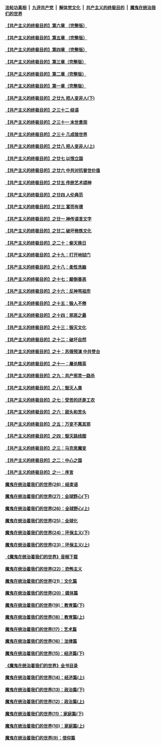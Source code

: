 ####  [法轮功真相](../../../../basic/blob/master/README.md?t=01211801) &nbsp;|&nbsp; [九评共产党](../../../../9ping.md/blob/master/README.md?t=01211801) &nbsp;|&nbsp; [解体党文化](../../../../jtdwh.md/blob/master/README.md?t=01211801)  &nbsp;|&nbsp; [共产主义的终极目的](../../../../gczydzjmd.md/blob/master/README.md?t=01211801) &nbsp;|&nbsp; [魔鬼在统治我们的世界](../../../../mgztzwmdsj.md/blob/master/README.md?t=01211801) 

#### [【共产主义的终极目的】第六章 （完整版）](../pages/nsc422/n11428913.md?t=01211801) 

#### [【共产主义的终极目的】第五章 （完整版）](../pages/nsc422/n11428912.md?t=01211801) 

#### [【共产主义的终极目的】第四章 （完整版）](../pages/nsc422/n11428907.md?t=01211801) 

#### [【共产主义的终极目的】第三章（完整版）](../pages/nsc422/n11428848.md?t=01211801) 

#### [【共产主义的终极目的】第二章（完整版）](../pages/nsc422/n11428831.md?t=01211801) 

#### [【共产主义的终极目的】第一章（完整版）](../pages/nsc422/n11417651.md?t=01211801) 

#### [【共产主义的终极目的】之廿九 把人变非人(下)](../pages/nsc422/n11344140.md?t=01211801) 

#### [【共产主义的终极目的】之三十二 结语](../pages/nsc422/n11360535.md?t=01211801) 

#### [【共产主义的终极目的】之三十一 末世景观](../pages/nsc422/n11351129.md?t=01211801) 

#### [【共产主义的终极目的】之三十 几成狼世界](../pages/nsc422/n11348280.md?t=01211801) 

#### [【共产主义的终极目的】之廿八 把人变非人(上)](../pages/nsc422/n11340492.md?t=01211801) 

#### [【共产主义的终极目的】之廿七 以恨立国](../pages/nsc422/n11336944.md?t=01211801) 

#### [【共产主义的终极目的】之廿六 中共对抗普世价值](../pages/nsc422/n11324785.md?t=01211801) 

#### [【共产主义的终极目的】之廿五 传统艺术颂神](../pages/nsc422/n11296396.md?t=01211801) 

#### [【共产主义的终极目的】之廿四 人伦典范](../pages/nsc422/n11296397.md?t=01211801) 

#### [【共产主义的终极目的】之廿三 富而有德](../pages/nsc422/n11283598.md?t=01211801) 

#### [【共产主义的终极目的】之廿一 神传语言文字](../pages/nsc422/n11263265.md?t=01211801) 

#### [【共产主义的终极目的】之廿二 破坏修炼文化](../pages/nsc422/n11245728.md?t=01211801) 

#### [【共产主义的终极目的】之二十：偷天换日](../pages/nsc422/n11238846.md?t=01211801) 

#### [【共产主义的终极目的】之十九：打开地狱门](../pages/nsc422/n11206376.md?t=01211801) 

#### [【共产主义的终极目的】之十八：柔性洗脑](../pages/nsc422/n11199994.md?t=01211801) 

#### [【共产主义的终极目的】之十七：颠倒善恶](../pages/nsc422/n11179782.md?t=01211801) 

#### [【共产主义的终极目的】之十六：反神骂祖宗](../pages/nsc422/n11166798.md?t=01211801) 

#### [【共产主义的终极目的】之十五：毁人不倦](../pages/nsc422/n11166792.md?t=01211801) 

#### [【共产主义的终极目的】之十四：邪恶之最](../pages/nsc422/n11150249.md?t=01211801) 

#### [【共产主义的终极目的】之十三：毁灭文化](../pages/nsc422/n11135227.md?t=01211801) 

#### [【共产主义的终极目的】之十二：破坏自然](../pages/nsc422/n11135214.md?t=01211801) 

#### [【共产主义的终极目的】之十：苏俄预演 中共登台](../pages/nsc422/n11118424.md?t=01211801) 

#### [【共产主义的终极目的】之十一：屠杀精英](../pages/nsc422/n11118442.md?t=01211801) 

#### [【共产主义的终极目的】之九：共产邪灵一路杀](../pages/nsc422/n11114139.md?t=01211801) 

#### [【共产主义的终极目的】之八：毁灭人类](../pages/nsc422/n11108503.md?t=01211801) 

#### [【共产主义的终极目的】之七：受苦的还是工农](../pages/nsc422/n11101809.md?t=01211801) 

#### [【共产主义的终极目的】之六：甜头和苦头](../pages/nsc422/n11096971.md?t=01211801) 

#### [【共产主义的终极目的】之五：万变不离其邪](../pages/nsc422/n11091285.md?t=01211801) 

#### [【共产主义的终极目的】之四：毁灭路线图](../pages/nsc422/n11086284.md?t=01211801) 

#### [【共产主义的终极目的】之三：马克思魔变](../pages/nsc422/n11061941.md?t=01211801) 

#### [【共产主义的终极目的】之二：中心之国](../pages/nsc422/n11047728.md?t=01211801) 

#### [【共产主义的终极目的】之一：序言](../pages/nsc422/n11086077.md?t=01211801) 

#### [魔鬼在统治着我们的世界(28)：结束语](../pages/nsc422/n10936246.md?t=01211801) 

#### [魔鬼在统治着我们的世界(27)：全球野心(下)](../pages/nsc422/n10928319.md?t=01211801) 

#### [魔鬼在统治着我们的世界(26)：全球野心(上)](../pages/nsc422/n10900318.md?t=01211801) 

#### [魔鬼在统治着我们的世界(25)：全球化](../pages/nsc422/n10788205.md?t=01211801) 

#### [魔鬼在统治着我们的世界(24)：环保主义(下)](../pages/nsc422/n10695307.md?t=01211801) 

#### [魔鬼在统治着我们的世界(23)：环保主义(上)](../pages/nsc422/n10688613.md?t=01211801) 

#### [《魔鬼在统治着我们的世界》音频下载](../pages/nsc422/n10635553.md?t=01211801) 

#### [魔鬼在统治着我们的世界(22)：恐怖主义](../pages/nsc422/n10614727.md?t=01211801) 

#### [魔鬼在统治着我们的世界(21)：文化篇](../pages/nsc422/n10597706.md?t=01211801) 

#### [魔鬼在统治着我们的世界(20)：媒体篇](../pages/nsc422/n10586579.md?t=01211801) 

#### [魔鬼在统治着我们的世界(19)：教育篇(下)](../pages/nsc422/n10564808.md?t=01211801) 

#### [魔鬼在统治着我们的世界(18)：教育篇(上)](../pages/nsc422/n10526970.md?t=01211801) 

#### [魔鬼在统治着我们的世界(17)：艺术篇](../pages/nsc422/n10499093.md?t=01211801) 

#### [魔鬼在统治着我们的世界(16)：法律篇](../pages/nsc422/n10485969.md?t=01211801) 

#### [魔鬼在统治着我们的世界(15)：经济篇(下)](../pages/nsc422/n10469975.md?t=01211801) 

#### [《魔鬼在统治着我们的世界》全书目录](../pages/nsc422/n10464261.md?t=01211801) 

#### [魔鬼在统治着我们的世界(14)：经济篇(上)](../pages/nsc422/n10457370.md?t=01211801) 

#### [魔鬼在统治着我们的世界(13)：政治篇(下)](../pages/nsc422/n10448270.md?t=01211801) 

#### [魔鬼在统治着我们的世界(12)：政治篇(上)](../pages/nsc422/n10444576.md?t=01211801) 

#### [魔鬼在统治着我们的世界(11)：家庭篇(下)](../pages/nsc422/n10440961.md?t=01211801) 

#### [魔鬼在统治着我们的世界(10)：家庭篇(上)](../pages/nsc422/n10435448.md?t=01211801) 

#### [魔鬼在统治着我们的世界(9)：信仰篇](../pages/nsc422/n10432159.md?t=01211801) 

